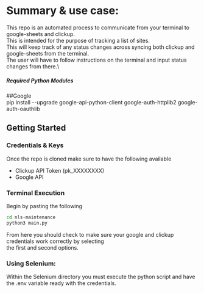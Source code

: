 # Summary & use case:
This repo is an automated process to communicate from your terminal to google-sheets and clickup.\
This is intended for the purpose of tracking a list of sites.\
This will keep track of any status changes across syncing both clickup and google-sheets from the terminal.\
The user will have to follow instructions on the terminal and input status changes from there.\

##### Required Python Modules

##Google\
pip install --upgrade google-api-python-client google-auth-httplib2 google-auth-oauthlib

## Getting Started
### Credentials & Keys
Once the repo is cloned make sure to have the following available
- Clickup API Token (pk_XXXXXXXX)
- Google API
### Terminal Execution
Begin by pasting the following
```bash
cd nls-maintenance
python3 main.py
```
From here you should check to make sure your google and clickup credentials work correctly by selecting\
the first and second options.

### Using Selenium:
Within the Selenium directory you must execute the python script and have the .env variable ready with the credentials.